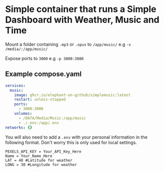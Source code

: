 # Simple container that runs a Simple Dashboard with Weather, Music and Time

Mount a folder containing `.mp3` or `.opus` to `/app/music/` e.g `-v /media/:/app/music/`

Expose ports to `3000` e.g `-p 3000:3000`

## Example compose.yaml
```yaml
services:
  music:
    image: ghcr.io/elephant-on-github/simplemusic:latest
    restart: unless-stopped
    ports:
      - 3000:3000
    volumes:
      - /DATA/Media/Music:/app/music
      - ./.env:/app/.env
networks: {}
```

You will also need to add a `.env` with your personal information in the following format. 
Don't worry this is only used for local settings. 

```env
PEXELS_API_KEY = Your_API_Key_Here
Name = Your_Name_Here
LAT = 40 #Latitude for weather
LONG = 30 #Longitude for weather
```
